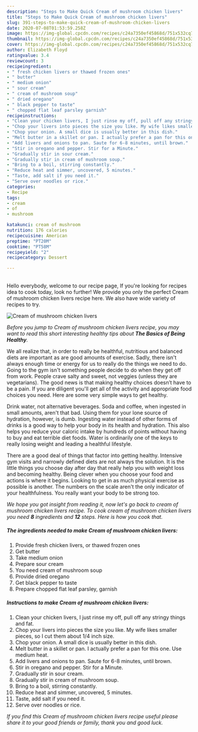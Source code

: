 ```yaml
---
description: "Steps to Make Quick Cream of mushroom chicken livers"
title: "Steps to Make Quick Cream of mushroom chicken livers"
slug: 391-steps-to-make-quick-cream-of-mushroom-chicken-livers
date: 2020-07-08T01:53:59.258Z
image: https://img-global.cpcdn.com/recipes/c24a7350ef45868d/751x532cq70/cream-of-mushroom-chicken-livers-recipe-main-photo.jpg
thumbnail: https://img-global.cpcdn.com/recipes/c24a7350ef45868d/751x532cq70/cream-of-mushroom-chicken-livers-recipe-main-photo.jpg
cover: https://img-global.cpcdn.com/recipes/c24a7350ef45868d/751x532cq70/cream-of-mushroom-chicken-livers-recipe-main-photo.jpg
author: Elizabeth Floyd
ratingvalue: 3.4
reviewcount: 3
recipeingredient:
- " fresh chicken livers or thawed frozen ones"
- " butter"
- " medium onion"
- " sour cream"
- " cream of mushroom soup"
- " dried oregano"
- " black pepper to taste"
- " chopped flat leaf parsley garnish"
recipeinstructions:
- "Clean your chicken livers, I just rinse my off, pull off any stringy things and fat."
- "Chop your livers into pieces the size you like. My wife likes smaller pieces, so I cut them about 1/4 inch size."
- "Chop your onion. A small dice is usually better in this dish."
- "Melt butter in a skillet or pan. I actually prefer a pan for this one. Use medium heat."
- "Add livers and onions to pan. Saute for 6-8 minutes, until brown."
- "Stir in oregano and pepper. Stir for a Minute."
- "Gradually stir in sour cream."
- "Gradually stir in cream of mushroom soup."
- "Bring to a boil, stirring constantly."
- "Reduce heat and simmer, uncovered, 5 minutes."
- "Taste, add salt if you need it."
- "Serve over noodles or rice."
categories:
- Recipe
tags:
- cream
- of
- mushroom

katakunci: cream of mushroom 
nutrition: 176 calories
recipecuisine: American
preptime: "PT20M"
cooktime: "PT58M"
recipeyield: "2"
recipecategory: Dessert

---
```

<br>
Hello everybody, welcome to our recipe page, If you're looking for recipes idea to cook today, look no further! We provide you only the perfect Cream of mushroom chicken livers recipe here. We also have wide variety of recipes to try.
<br>


![Cream of mushroom chicken livers](https://img-global.cpcdn.com/recipes/c24a7350ef45868d/751x532cq70/cream-of-mushroom-chicken-livers-recipe-main-photo.jpg)

<i>Before you jump to Cream of mushroom chicken livers recipe, you may want to read this short interesting healthy tips about <strong>The Basics of Being Healthy</strong>.</i>

We all realize that, in order to really be healthful, nutritious and balanced diets are important as are good amounts of exercise. Sadly, there isn't always enough time or energy for us to really do the things we need to do. Going to the gym isn't something people decide to do when they get off from work. People crave salty and sweet, not veggies (unless they are vegetarians). The good news is that making healthy choices doesn’t have to be a pain. If you are diligent you'll get all of the activity and appropriate food choices you need. Here are some very simple ways to get healthy.

Drink water, not alternative beverages. Soda and coffee, when ingested in small amounts, aren't that bad. Using them for your lone source of hydration, however, is dumb. Ingesting water instead of other forms of drinks is a good way to help your body in its health and hydration. This also helps you reduce your caloric intake by hundreds of points without having to buy and eat terrible diet foods. Water is ordinarily one of the keys to really losing weight and leading a healthful lifestyle.

There are a good deal of things that factor into getting healthy. Intensive gym visits and narrowly defined diets are not always the solution. It is the little things you choose day after day that really help you with weight loss and becoming healthy. Being clever when you choose your food and actions is where it begins. Looking to get in as much physical exercise as possible is another. The numbers on the scale aren't the only indicator of your healthfulness. You really want your body to be strong too. 


<i>We hope you got insight from reading it, now let's go back to cream of mushroom chicken livers recipe. To cook cream of mushroom chicken livers you need <strong>8</strong> ingredients and <strong>12</strong> steps. Here is how you cook that.
</i>

##### The ingredients needed to make Cream of mushroom chicken livers:

1. Provide  fresh chicken livers, or thawed frozen ones
1. Get  butter
1. Take  medium onion
1. Prepare  sour cream
1. You need  cream of mushroom soup
1. Provide  dried oregano
1. Get  black pepper to taste
1. Prepare  chopped flat leaf parsley, garnish


##### Instructions to make Cream of mushroom chicken livers:

1. Clean your chicken livers, I just rinse my off, pull off any stringy things and fat.
1. Chop your livers into pieces the size you like. My wife likes smaller pieces, so I cut them about 1/4 inch size.
1. Chop your onion. A small dice is usually better in this dish.
1. Melt butter in a skillet or pan. I actually prefer a pan for this one. Use medium heat.
1. Add livers and onions to pan. Saute for 6-8 minutes, until brown.
1. Stir in oregano and pepper. Stir for a Minute.
1. Gradually stir in sour cream.
1. Gradually stir in cream of mushroom soup.
1. Bring to a boil, stirring constantly.
1. Reduce heat and simmer, uncovered, 5 minutes.
1. Taste, add salt if you need it.
1. Serve over noodles or rice.


<i>If you find this Cream of mushroom chicken livers recipe useful please share it to your good friends or family, thank you and good luck.</i>

